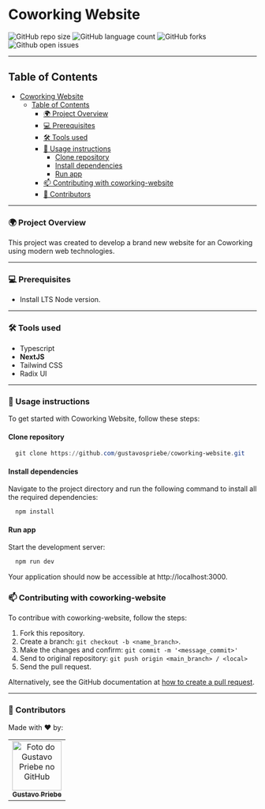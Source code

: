 # Coworking Website

<!--- https://shields.io --->

![GitHub repo size](https://img.shields.io/github/repo-size/gustavospriebe/coworking-website?style=for-the-badge)
![GitHub language count](https://img.shields.io/github/languages/count/gustavospriebe/coworking-website?style=for-the-badge)
![GitHub forks](https://img.shields.io/github/forks/gustavospriebe/coworking-website?style=for-the-badge)
![Github open issues](https://img.shields.io/github/issues/gustavospriebe/coworking-website?style=for-the-badge)

<!--- #################### mudar imagem exemplo #################### --->
___
## Table of Contents
- [Coworking Website](#coworking-website)
  - [Table of Contents](#table-of-contents)
    - [🌍 Project Overview](#-project-overview)
    - [💻 Prerequisites](#-prerequisites)
    - [🛠 Tools used](#-tools-used)
    - [🚀 Usage instructions](#-usage-instructions)
      - [Clone repository](#clone-repository)
      - [Install dependencies](#install-dependencies)
      - [Run app](#run-app)
    - [📫 Contributing with coworking-website](#-contributing-with-coworking-website)
    - [🤝 Contributors](#-contributors)

---
### 🌍 Project Overview
This project was created to develop a brand new website for an Coworking using modern web technologies.


___
### 💻 Prerequisites

- Install LTS Node version.

<!--- #################### mudar pré-requisitos  ####################--->
___
### 🛠 Tools used

- Typescript
- <b>NextJS</b>
- Tailwind CSS
- Radix UI

<!--- #################### mudar ferramentas #################### --->

___

### 🚀 Usage instructions

To get started with Coworking Website, follow these steps:

#### Clone repository

```powershell
  git clone https://github.com/gustavospriebe/coworking-website.git
```

#### Install dependencies
Navigate to the project directory and run the following command to install all the required dependencies:

```powershell
  npm install
```

#### Run app
Start the development server:

```powershell
  npm run dev
```
Your application should now be accessible at http://localhost:3000.

### 📫 Contributing with coworking-website

To contribue with coworking-website, follow the steps:

1. Fork this repository.
2. Create a branch: `git checkout -b <name_branch>`.
3. Make the changes and confirm: `git commit -m '<message_commit>'`
4. Send to original repository: `git push origin <main_branch> / <local>`
5. Send the pull request.

Alternatively, see the GitHub documentation at [how to create a pull request](https://help.github.com/en/github/collaborating-with-issues-and-pull-requests/creating-a-pull-request).
___
### 🤝 Contributors

Made with ❤️ by:

<table>
  <tr>
    <td align="center">
      <a href="#">
        <img src="https://github.com/gustavospriebe.png" width="100px;" alt="Foto do Gustavo Priebe no GitHub"/><br>
        <sub>
          <b>Gustavo Priebe</b>
        </sub>
      </a>
    </td>
  </tr>
</table>
